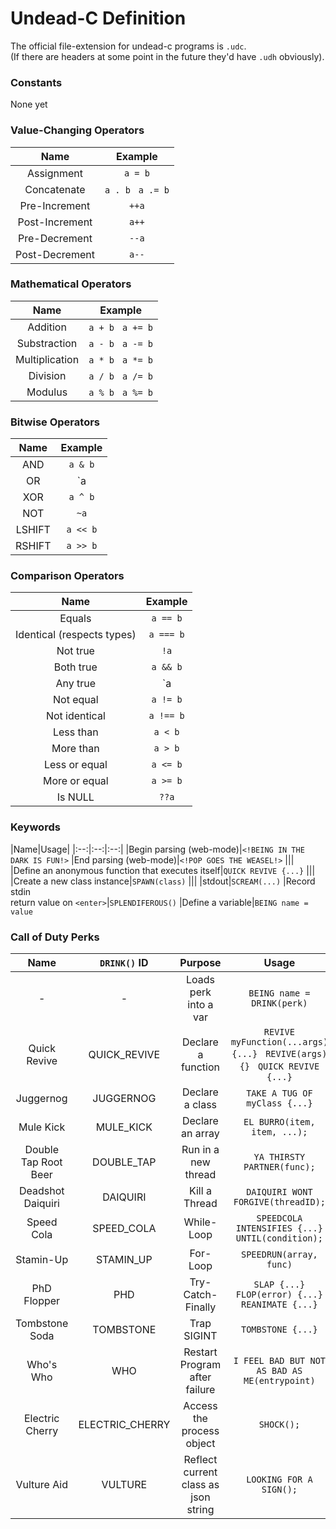 # Undead-C Definition

The official file-extension for undead-c programs is `.udc`.<br>
(If there are headers at some point in the future they'd have `.udh` obviously).


### Constants
None yet

### Value-Changing Operators
|Name|Example
|:-:|:-:
|Assignment|`a = b`
|Concatenate|`a . b` &nbsp; `a .= b`
|Pre-Increment|`++a`
|Post-Increment|`a++`
|Pre-Decrement|`--a`
|Post-Decrement|`a--`

### Mathematical Operators
|Name|Example
|:--:|:--:
|Addition|`a + b` &nbsp; `a += b`
|Substraction|`a - b` &nbsp; `a -= b`
|Multiplication|`a * b` &nbsp; `a *= b`
|Division|`a / b` &nbsp; `a /= b`
|Modulus|`a % b` &nbsp; `a %= b`

### Bitwise Operators
|Name|Example
|:-:|:-:
|AND|`a & b`
|OR|`a | b`
|XOR|`a ^ b`
|NOT|`~a`
|LSHIFT|`a << b`
|RSHIFT|`a >> b`

### Comparison Operators
|Name|Example
|:-:|:-:
|Equals|`a == b`
|Identical (respects types)|`a === b`
|Not true|`!a`
|Both true|`a && b`
|Any true|`a || b`
|Not equal|`a != b`
|Not identical|`a !== b`
|Less than|`a < b`
|More than|`a > b`
|Less or equal|`a <= b`
|More or equal|`a >= b`
|Is NULL|`??a`

### Keywords
|Name|Usage|
|:--:|:--:|:--:|
|Begin parsing (web-mode)|`<!BEING IN THE DARK IS FUN!>`
|End parsing (web-mode)|`<!POP GOES THE WEASEL!>`
|||
|Define an anonymous function that executes itself|`QUICK REVIVE {...}`
|||
|Create a new class instance|`SPAWN(class)`
|||
|stdout|`SCREAM(...)`
|Record stdin <br> return value on `<enter>`|`SPLENDIFEROUS()`
|Define a variable|`BEING name = value`

### Call of Duty Perks
|Name|`DRINK()` ID|Purpose|Usage
|:-:|:-:|:-:|:-:|
|-|-|Loads perk into a var|`BEING name = DRINK(perk)`
|Quick Revive|QUICK_REVIVE|Declare a function|`REVIVE myFunction(...args) {...}` &nbsp; `REVIVE(args) {}` &nbsp; `QUICK REVIVE {...}`
|Juggernog|JUGGERNOG|Declare a class|`TAKE A TUG OF myClass {...}`
|Mule Kick|MULE_KICK|Declare an array|`EL BURRO(item, item, ...);`
|Double Tap Root Beer|DOUBLE_TAP|Run in a new thread|`YA THIRSTY PARTNER(func);`
|Deadshot Daiquiri|DAIQUIRI|Kill a Thread|`DAIQUIRI WONT FORGIVE(threadID);`
|Speed Cola|SPEED_COLA|While-Loop|`SPEEDCOLA INTENSIFIES {...} UNTIL(condition);`
|Stamin-Up|STAMIN_UP|For-Loop|`SPEEDRUN(array, func)`
|PhD Flopper|PHD|Try-Catch-Finally|`SLAP {...} FLOP(error) {...} REANIMATE {...}`
|Tombstone Soda|TOMBSTONE|Trap SIGINT|`TOMBSTONE {...}`
|Who's Who|WHO|Restart Program after failure|`I FEEL BAD BUT NOT AS BAD AS ME(entrypoint)`
|Electric Cherry|ELECTRIC_CHERRY|Access the process object|`SHOCK();`
|Vulture Aid|VULTURE|Reflect current class as json string|`LOOKING FOR A SIGN();`
